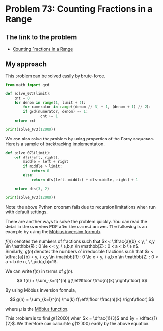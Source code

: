 # Problem 73: Counting Fractions in a Range

## The link to the problem

- [Counting Fractions in a Range](https://projecteuler.net/problem=73)

## My approach

This problem can be solved easily by brute-force.

```python
from math import gcd

def solve_073(limit):
    cnt = 0
    for denom in range(1, limit + 1):
        for numerator in range((denom // 3) + 1, (denom + 1) // 2):
	    if gcd(numerator, denom) == 1:
                cnt += 1
    return cnt

print(solve_073(12000))
```

We can also solve the problem by using properties of the Farey sequence.
Here is a sample of backtracking implementation.

```python
def solve_073(limit):
    def dfs(left, right):
        middle = left + right
        if middle > limit:
            return 0
        else:
            return dfs(left, middle) + dfs(middle, right) + 1

    return dfs(3, 2)

print(solve_073(12000))
```

Note: the above Python program fails due to recursion limitations when run with default settings.

There are another ways to solve the problem quickly. You can read the detail in the overview PDF after the correct answer.
The following is an example by using the [Möbius inversion formula](https://en.wikipedia.org/wiki/M%C3%B6bius_inversion_formula).

$f(n)$ denotes the numbers of fractions such that $x < \dfrac{a}{b} < y, \ x,y \in \mathbb{R} : 0 \le x < y, \ a,b,n \in \mathbb{Z} : 0 < a < b \le n$.
Similarly, $g(n)$ denotes the numbers of irreducible fractions such that $x < \dfrac{a}{b} < y, \ x,y \in \mathbb{R} : 0 \le x < y, \ a,b,n \in \mathbb{Z} : 0 < a < b \le n, \ \gcd(a,b)=1$.

We can write $f(n)$ in terms of $g(n)$.

$$
f(n) = \sum_{k=1}^{n} g(\left\lfloor \frac{n}{k} \right\rfloor)
$$

By using Möbius inversion formula,

$$
g(n) = \sum_{k=1}^{n} \mu(k) f(\left\lfloor \frac{n}{k} \right\rfloor)
$$

where $\mu$ is the [Möbius function](https://en.wikipedia.org/wiki/M%C3%B6bius_function).

This problem is to find $g(12000)$ when $x = \dfrac{1}{3}$ and $y = \dfrac{1}{2}$.
We therefore can calculate $g(12000)$ easily by the above equation.

